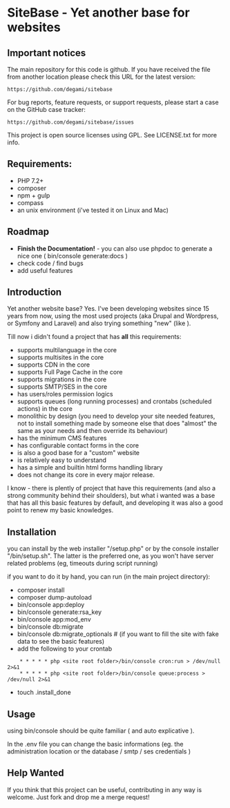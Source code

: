 # SiteBase - Yet another base for websites

## Important notices

The main repository for this code is github. If you have received the file
from another location please check this URL for the latest version:

    https://github.com/degami/sitebase

For bug reports, feature requests, or support requests, please start a case
on the GitHub case tracker:

    https://github.com/degami/sitebase/issues

This project is open source licenses using GPL. See LICENSE.txt for more info.

## Requirements:

  * PHP 7.2+
  * composer
  * npm + gulp
  * compass
  * an unix environment (i've tested it on Linux and Mac)

## Roadmap

 * **Finish the Documentation!** - you can also use phpdoc to generate a nice one ( bin/console generate:docs )
 * check code / find bugs
 * add useful features

## Introduction

Yet another website base? Yes.
I've been developing websites since 15 years from now, using the most used projects (aka Drupal and Wordpress, or Symfony and Laravel) and also trying something "new" (like ).

Till now i didn't found a project that has **all** this requirements:

- supports multilanguage in the core
- supports multisites in the core
- supports CDN in the core
- supports Full Page Cache in the core
- supports migrations in the core
- supports SMTP/SES in the core
- has users/roles permission logics
- supports queues (long running processes) and crontabs (scheduled actions) in the core
- monolithic by design (you need to develop your site needed features, not to install something made by someone else that does "almost" the same as your needs and then override its behaviour)
- has the minimum CMS features
- has configurable contact forms in the core
- is also a good base for a "custom" website
- is relatively easy to understand
- has a simple and builtin html forms handling library
- does not change its core in every major release.

I know - there is plently of project that have this requirements (and also a strong community behind their shoulders), but what i wanted was a base that has all this basic features by default, and developing it was also a good point to renew my basic knowledges.

## Installation

you can install by the web installer "/setup.php" or by the console installer "/bin/setup.sh". The latter is the preferred one, as you won't have server related problems (eg, timeouts during script running)

if you want to do it by hand, you can run (in the main project directory):

- composer install
- composer dump-autoload
- bin/console app:deploy
- bin/console generate:rsa_key
- bin/console app:mod_env
- bin/console db:migrate
- bin/console db:migrate_optionals # (if you want to fill the site with fake data to see the basic features)
- add the following to your crontab
```
    * * * * * php <site root folder>/bin/console cron:run > /dev/null 2>&1
    * * * * * php <site root folder>/bin/console queue:process > /dev/null 2>&1
```
- touch .install_done

## Usage

using bin/console should be quite familiar ( and auto explicative ).

In the .env file you can change the basic informations (eg. the administration location or the database / smtp / ses credentials )

## Help Wanted

If you think that this project can be useful, contributing in any way is welcome. Just fork and drop me a merge request!
